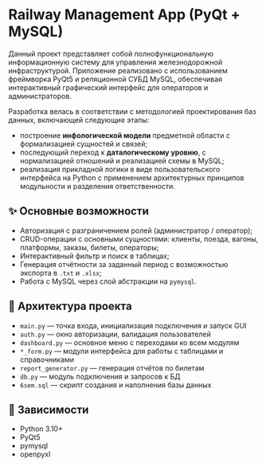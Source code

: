 # Railway Management App (PyQt + MySQL)

Данный проект представляет собой полнофункциональную информационную систему для управления железнодорожной инфраструктурой. Приложение реализовано с использованием фреймворка PyQt5 и реляционной СУБД MySQL, обеспечивая интерактивный графический интерфейс для операторов и администраторов.

Разработка велась в соответствии с методологией проектирования баз данных, включающей следующие этапы:
- построение **инфологической модели** предметной области с формализацией сущностей и связей;
- последующий переход к **даталогическому уровню**, с нормализацией отношений и реализацией схемы в MySQL;
- реализация прикладной логики в виде пользовательского интерфейса на Python с применением архитектурных принципов модульности и разделения ответственности.

## ✨ Основные возможности
- Авторизация с разграничением ролей (администратор / оператор);
- CRUD-операции с основными сущностями: клиенты, поезда, вагоны, платформы, заказы, билеты, операторы;
- Интерактивный фильтр и поиск в таблицах;
- Генерация отчётности за заданный период с возможностью экспорта в `.txt` и `.xlsx`;
- Работа с MySQL через слой абстракции на `pymysql`.

## 🧱 Архитектура проекта
- `main.py` — точка входа, инициализация подключения и запуск GUI
- `auth.py` — окно авторизации, валидация пользователей
- `dashboard.py` — основное меню с переходами ко всем модулям
- `*_form.py` — модули интерфейса для работы с таблицами и справочниками
- `report_generator.py` — генерация отчётов по билетам
- `db.py` — модуль подключения и запросов к БД
- `6sem.sql` — скрипт создания и наполнения базы данных

## 🧪 Зависимости
- Python 3.10+
- PyQt5
- pymysql
- openpyxl

